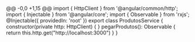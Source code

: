 @@ -0,0 +1,15 @@
import { HttpClient } from '@angular/common/http';
import { Injectable } from '@angular/core';
import { Observable } from 'rxjs';
@Injectable({
  providedIn: 'root'
})
export class ProdutosService {
  constructor(private http: HttpClient) { }
pegarProdutos(): Observable<any> {
  return this.http.get("http://localhost:3000")
}
}
